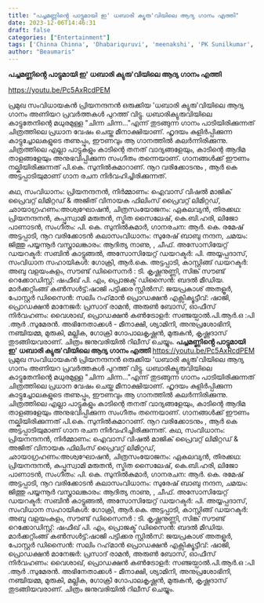 ```yaml
---
title: "പച്ചമണ്ണിൻ്റെ പാട്ടുമായി ഇ' ധബാരി ക്യുരു'വിയിലെ ആദ്യ ഗാനം എത്തി"
date: 2023-12-06T14:46:31
draft: false
categories: ["Entertainment"]
tags: ['Chinna Chinna', 'Dhabariquruvi', 'meenakshi', 'PK Sunilkumar', 'Priyanandanan', 'VIDEO SONG']
author: "Beaumaris"
---
```


<strong>പച്ചമണ്ണിൻ്റെ പാട്ടുമായി ഇ' ധബാരി ക്യുരു'വിയിലെ ആദ്യ ഗാനം എത്തി</strong>

https://youtu.be/Pc5AxRcdPEM

പ്രമുഖ സംവിധായകൻ പ്രിയനന്ദനൻ ഒരുക്കിയ 'ധബാരി ക്യുരു'വിയിലെ ആദ്യ ഗാനം അണിയറ പ്രവർത്തകൾ പുറത്ത് വിട്ടു. ധബാരിക്യുരുവിയിലെ കാട്ടുതേനിന്റെ മധുരമുള്ള "ചിന്ന ചിന്ന..."എന്ന് തുടങ്ങുന്ന ഗാനം പാടിയിരിക്കുന്നത് ചിത്രത്തിലെ പ്രധാന വേഷം ചെയ്ത മീനാക്ഷിയാണ്. ഹൃദയം കുളിർപ്പിക്കുന്ന കാട്ടുച്ചോലകളുടെ തണുപ്പും, ഈണവും ആ ഗാനത്തിൽ കലർന്നിരിക്കുന്നു. ചിത്രത്തിലെ എല്ലാ പാട്ടുകളും കാടിന്റെ തനത് വാദ്യങ്ങളേയും, കാടിന്റെ ആദിമ താളങ്ങളേയും അനുഭവിപ്പിക്കുന്ന സംഗീതം തന്നെയാണ്. ഗാനങ്ങൾക്ക് ഈണം നല്കിയിരിക്കുന്നത് പി.കെ. സുനിൽകുമാറാണ്. നൂറ വരിക്കോടനും , ആർ കെ അട്ടപ്പാടിയുമാണ് ഗാന രചന നിർവഹിച്ചിരിക്കുന്നത്.

കഥ, സംവിധാനം: പ്രിയനന്ദനൻ, നിർമ്മാണം: ഐവാസ് വിഷൽ മാജിക്‌ പ്രൈവറ്റ് ലിമിറ്റഡ് &amp; അജിത് വിനായക ഫിലിംസ് പ്രൈവറ്റ് ലിമിറ്റഡ്, ഛായാഗ്രഹണം:അശ്വഘോഷന്‍, ചിത്രസംയോജനം: ഏകലവ്യന്‍, തിരക്കഥ: പ്രിയനന്ദനൻ, കുപ്പുസ്വാമി മരുതൻ, സ്മിത സൈലേഷ്, കെ.ബി.ഹരി, ലിജോ പാണാടൻ, സംഗീതം: പി. കെ. സുനില്‍കുമാര്‍, ഗാനരചന: ആര്‍. കെ. രമേഷ് അട്ടപ്പാടി, നൂറ വരിക്കോടന്‍ കലാസംവിധാനം: സുരേഷ് ബാബു നന്ദന, ചമയം: ജിത്തു പയ്യന്നൂര്‍ വസ്ത്രാലങ്കാരം: ആദിത്യ നാണു, , ചീഫ്. അസോസിയേറ്റ് ഡയറക്ടർ: സബിൻ കാട്ടുങ്ങൽ, അസോസിയേറ്റ് ഡയറക്ടർ: പി. അയ്യപ്പദാസ്, സംവിധാന സഹായികൾ: ഗോക്രി, ആർ.കെ. അട്ടപ്പാടി, കാസ്റ്റിങ്ങ് ഡയറക്ടര്‍: അബു വളയംകുളം, സൗണ്ട് ഡിസൈനര്‍ : ടി. കൃഷ്ണനുണ്ണി, സിങ്ക് സൗണ്ട് റെക്കോഡിസ്റ്റ്: ഷഫീഖ് പി. എം, പ്രൊജക്ട് ഡിസൈന്‍: ബദല്‍ മീഡിയ. മാർക്കറ്റിംങ്ങ് കൺസൾട്ട്:ഷാജി പട്ടിക്കര സ്റ്റില്‍സ്: ജയപ്രകാശ് അതളൂര്‍, പോസ്റ്റർ ഡിസൈൻ: സലിം റഹ്‌മാന്‍ പ്രൊഡക്ഷൻ എക്സിക്യൂട്ടീവ്: ഷാജി, പ്രൊഡക്ഷൻ മാനേജർ: പ്രസാദ് രാമൻ, അരുൺ ബോസ്, ഓഫീസ് നിർവഹണം: വൈശാഖ്, പ്രൊഡക്ഷന്‍ കണ്‍ട്രോളര്‍: സഞ്ജയ്പാല്‍.പി.ആർ.ഒ :പി .ആർ .സുമേരൻ. അഭിനേതാക്കൾ - മീനാക്ഷി, ശ്യാമിനി, അനുപ്രശോഭിനി, നഞ്ചിയമ്മ, മുരുകി, മല്ലിക, ഗോക്രി ഗോപാലകൃഷ്ണൻ, മുരുകൻ, കൃഷ്ണദാസ് തുടങ്ങിയവരാണ്. ചിത്രം ജനുവരിയിൽ റിലീസ് ചെയ്യും.
**പച്ചമണ്ണിൻ്റെ പാട്ടുമായി ഇ' ധബാരി ക്യുരു'വിയിലെ ആദ്യ ഗാനം എത്തി** https://youtu.be/Pc5AxRcdPEM പ്രമുഖ സംവിധായകൻ പ്രിയനന്ദനൻ ഒരുക്കിയ 'ധബാരി ക്യുരു'വിയിലെ ആദ്യ ഗാനം അണിയറ പ്രവർത്തകൾ പുറത്ത് വിട്ടു. ധബാരിക്യുരുവിയിലെ കാട്ടുതേനിന്റെ മധുരമുള്ള "ചിന്ന ചിന്ന..."എന്ന് തുടങ്ങുന്ന ഗാനം പാടിയിരിക്കുന്നത് ചിത്രത്തിലെ പ്രധാന വേഷം ചെയ്ത മീനാക്ഷിയാണ്. ഹൃദയം കുളിർപ്പിക്കുന്ന കാട്ടുച്ചോലകളുടെ തണുപ്പും, ഈണവും ആ ഗാനത്തിൽ കലർന്നിരിക്കുന്നു. ചിത്രത്തിലെ എല്ലാ പാട്ടുകളും കാടിന്റെ തനത് വാദ്യങ്ങളേയും, കാടിന്റെ ആദിമ താളങ്ങളേയും അനുഭവിപ്പിക്കുന്ന സംഗീതം തന്നെയാണ്. ഗാനങ്ങൾക്ക് ഈണം നല്കിയിരിക്കുന്നത് പി.കെ. സുനിൽകുമാറാണ്. നൂറ വരിക്കോടനും , ആർ കെ അട്ടപ്പാടിയുമാണ് ഗാന രചന നിർവഹിച്ചിരിക്കുന്നത്. കഥ, സംവിധാനം: പ്രിയനന്ദനൻ, നിർമ്മാണം: ഐവാസ് വിഷൽ മാജിക്‌ പ്രൈവറ്റ് ലിമിറ്റഡ് & അജിത് വിനായക ഫിലിംസ് പ്രൈവറ്റ് ലിമിറ്റഡ്, ഛായാഗ്രഹണം:അശ്വഘോഷന്‍, ചിത്രസംയോജനം: ഏകലവ്യന്‍, തിരക്കഥ: പ്രിയനന്ദനൻ, കുപ്പുസ്വാമി മരുതൻ, സ്മിത സൈലേഷ്, കെ.ബി.ഹരി, ലിജോ പാണാടൻ, സംഗീതം: പി. കെ. സുനില്‍കുമാര്‍, ഗാനരചന: ആര്‍. കെ. രമേഷ് അട്ടപ്പാടി, നൂറ വരിക്കോടന്‍ കലാസംവിധാനം: സുരേഷ് ബാബു നന്ദന, ചമയം: ജിത്തു പയ്യന്നൂര്‍ വസ്ത്രാലങ്കാരം: ആദിത്യ നാണു, , ചീഫ്. അസോസിയേറ്റ് ഡയറക്ടർ: സബിൻ കാട്ടുങ്ങൽ, അസോസിയേറ്റ് ഡയറക്ടർ: പി. അയ്യപ്പദാസ്, സംവിധാന സഹായികൾ: ഗോക്രി, ആർ.കെ. അട്ടപ്പാടി, കാസ്റ്റിങ്ങ് ഡയറക്ടര്‍: അബു വളയംകുളം, സൗണ്ട് ഡിസൈനര്‍ : ടി. കൃഷ്ണനുണ്ണി, സിങ്ക് സൗണ്ട് റെക്കോഡിസ്റ്റ്: ഷഫീഖ് പി. എം, പ്രൊജക്ട് ഡിസൈന്‍: ബദല്‍ മീഡിയ. മാർക്കറ്റിംങ്ങ് കൺസൾട്ട്:ഷാജി പട്ടിക്കര സ്റ്റില്‍സ്: ജയപ്രകാശ് അതളൂര്‍, പോസ്റ്റർ ഡിസൈൻ: സലിം റഹ്‌മാന്‍ പ്രൊഡക്ഷൻ എക്സിക്യൂട്ടീവ്: ഷാജി, പ്രൊഡക്ഷൻ മാനേജർ: പ്രസാദ് രാമൻ, അരുൺ ബോസ്, ഓഫീസ് നിർവഹണം: വൈശാഖ്, പ്രൊഡക്ഷന്‍ കണ്‍ട്രോളര്‍: സഞ്ജയ്പാല്‍.പി.ആർ.ഒ :പി .ആർ .സുമേരൻ. അഭിനേതാക്കൾ - മീനാക്ഷി, ശ്യാമിനി, അനുപ്രശോഭിനി, നഞ്ചിയമ്മ, മുരുകി, മല്ലിക, ഗോക്രി ഗോപാലകൃഷ്ണൻ, മുരുകൻ, കൃഷ്ണദാസ് തുടങ്ങിയവരാണ്. ചിത്രം ജനുവരിയിൽ റിലീസ് ചെയ്യും.
